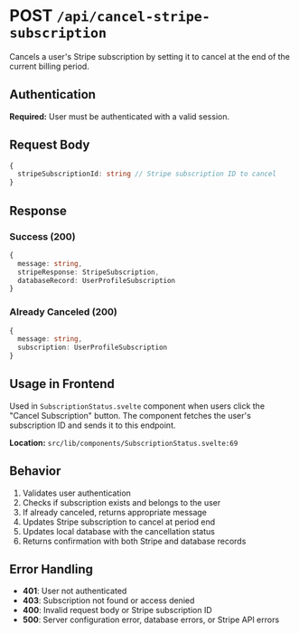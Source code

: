 # POST `/api/cancel-stripe-subscription`

Cancels a user's Stripe subscription by setting it to cancel at the end of the current billing period.

## Authentication

**Required:** User must be authenticated with a valid session.

## Request Body

```typescript
{
  stripeSubscriptionId: string // Stripe subscription ID to cancel
}
```

## Response

### Success (200)
```typescript
{
  message: string,
  stripeResponse: StripeSubscription,
  databaseRecord: UserProfileSubscription
}
```

### Already Canceled (200)
```typescript
{
  message: string,
  subscription: UserProfileSubscription
}
```

## Usage in Frontend

Used in `SubscriptionStatus.svelte` component when users click the "Cancel Subscription" button. The component fetches the user's subscription ID and sends it to this endpoint.

**Location:** `src/lib/components/SubscriptionStatus.svelte:69`

## Behavior

1. Validates user authentication
2. Checks if subscription exists and belongs to the user
3. If already canceled, returns appropriate message
4. Updates Stripe subscription to cancel at period end
5. Updates local database with the cancellation status
6. Returns confirmation with both Stripe and database records

## Error Handling

- **401**: User not authenticated
- **403**: Subscription not found or access denied
- **400**: Invalid request body or Stripe subscription ID
- **500**: Server configuration error, database errors, or Stripe API errors 